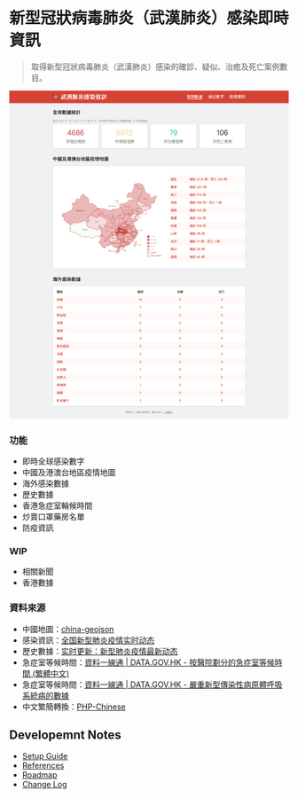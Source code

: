# 新型冠狀病毒肺炎（武漢肺炎）感染即時資訊 #
> 取得新型冠狀病毒肺炎（武漢肺炎）感染的確診、疑似、治癒及死亡案例數目。

![截圖](docs/screen.png)

### 功能 ###
* 即時全球感染數字
* 中國及港澳台地區疫情地圖
* 海外感染數據
* 歷史數據
* 香港急症室輪候時間
* 炒賣口罩藥房名單
* 防疫資訊

### WIP ###
* 相關新聞
* 香港數據

### 資料來源 ###
* 中國地圖：[china-geojson](https://github.com/yezongyang/china-geojson)
* 感染資訊：[全国新型肺炎疫情实时动态](https://3g.dxy.cn/newh5/view/pneumonia)
* 歷史數據：[实时更新：新型肺炎疫情最新动态](https://news.qq.com/zt2020/page/feiyan.htm#prevent)
* 急症室等候時間：[資料一線通 | DATA.GOV.HK - 按醫院劃分的急症室等候時間 (繁體中文)](https://data.gov.hk/tc-data/dataset/hospital-hadata-ae-waiting-time/resource/9fe0ddc4-e56a-4073-95ae-134b4c0ab3b1)
* 急症室等候時間：[資料一線通 | DATA.GOV.HK - 嚴重新型傳染性病原體呼吸系統病的數據](https://data.gov.hk/tc-data/dataset/hk-dh-chpsebcddr-novel-infectious-agent)
* 中文繁簡轉換：[PHP-Chinese](https://github.com/steelywing/PHP-Chinese)

## Developemnt Notes ##
* [Setup Guide](docs/DEVELOPMENT_NOTES.md)
* [References](docs/REFERENCES.md)
* [Roadmap](docs/ROADMAP.md)
* [Change Log](docs/CHANGELOG.md)
